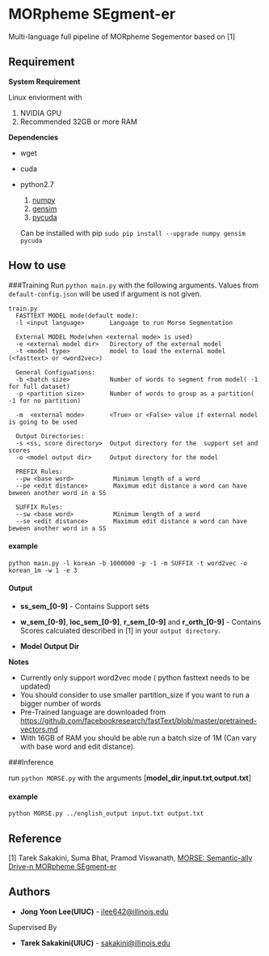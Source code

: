 # MORpheme SEgment-er

Multi-language full pipeline of MORpheme Segementor based on [1]

## Requirement

**System Requirement**

Linux enviorment with

1. NVIDIA GPU
2. Recommended 32GB or more RAM

**Dependencies**

* wget
* cuda
* python2.7

    1. [numpy](http://www.numpy.org/)
    2. [gensim](https://radimrehurek.com/gensim/)
    3. [pycuda](https://documen.tician.de/pycuda/)
    
    Can be installed with pip `sudo pip install --upgrade numpy gensim pycuda`

## How to use

###Training
Run `python main.py` with the following arguments. Values from `default-config.json` will be used if argument is not given.

```
train.py
  FASTTEXT MODEL mode(default mode):
  -l <input language>       Language to run Morse Segmentation
  
  External MODEL Mode(when <external mode> is used)
  -e <external model dir>   Directory of the external model
  -t <model type>           model to load the external model (<fasttext> or <word2vec>)
  
  General Configuations:
  -b <batch size>           Number of words to segment from model( -1 for full dataset)
  -p <partition size>       Number of words to group as a partition( -1 for no partition)
  
  -m  <external mode>       <True> or <False> value if external model is going to be used
  
  Output Directories:
  -s <ss, score directory>  Output directory for the  support set and scores
  -o <model output dir>     Output directory for the model
  
  PREFIX Rules:
  --pw <base word>           Minimum length of a word
  --pe <edit distance>       Maximum edit distance a word can have beween another word in a SS
  
  SUFFIX Rules:
  --sw <base word>           Minimum length of a word
  --se <edit distance>       Maximum edit distance a word can have beween another word in a SS

```
#### example

`python main.py -l korean -b 1000000 -p -1 -m SUFFIX -t word2vec -o korean_1m -w 1 -e 3`

#### Output

* **ss_sem_[0-9]** - Contains Support sets
* **w_sem_[0-9]**, **loc_sem_[0-9]**, **r_sem_[0-9]** and **r_orth_[0-9]** - Contains Scores calculated described in [1] in your `output directory`.

* **Model Output Dir**

**Notes**
* Currently only support word2vec mode ( python fasttext needs to be updated)
* You should consider to use smaller partition_size if you want to run a bigger number of words
* Pre-Trained language are downloaded from https://github.com/facebookresearch/fastText/blob/master/pretrained-vectors.md 
* With 16GB of RAM you should be able run a batch size of 1M (Can vary with base word and edit distance).

###Inference

run `python MORSE.py` with the arguments [**model_dir**,**input.txt**,**output.txt**]

#### example

`python MORSE.py ../english_output input.txt output.txt`



## Reference

[1] Tarek Sakakini, Suma Bhat, Pramod Viswanath, [MORSE: Semantic-ally Drive-n MORpheme SEgment-er](https://arxiv.org/abs/1702.02212)
 
## Authors

* **Jong Yoon Lee(UIUC)** - jlee642@illinois.edu

Supervised By
* **Tarek Sakakini(UIUC)** - sakakini@illinois.edu
